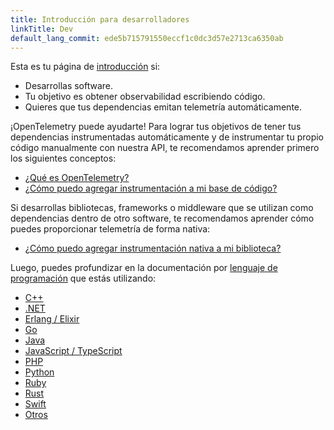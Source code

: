 ```yaml
---
title: Introducción para desarrolladores
linkTitle: Dev
default_lang_commit: ede5b715791550eccf1c0dc3d57e2713ca6350ab
---
```


Esta es tu página de [introducción](..) si:

- Desarrollas software.
- Tu objetivo es obtener observabilidad escribiendo código.
- Quieres que tus dependencias emitan telemetría automáticamente.

¡OpenTelemetry puede ayudarte! Para lograr tus objetivos de tener tus
dependencias instrumentadas automáticamente y de instrumentar tu propio código
manualmente con nuestra API, te recomendamos aprender primero los siguientes
conceptos:

- [¿Qué es OpenTelemetry?](../../what-is-opentelemetry/)
- [¿Cómo puedo agregar instrumentación a mi base de código?](../../concepts/instrumentation/code-based/)

Si desarrollas bibliotecas, frameworks o middleware que se utilizan como
dependencias dentro de otro software, te recomendamos aprender cómo puedes
proporcionar telemetría de forma nativa:

- [¿Cómo puedo agregar instrumentación nativa a mi biblioteca?](../../concepts/instrumentation/libraries/)

Luego, puedes profundizar en la documentación por
[lenguaje de programación](../../languages/) que estás utilizando:

- [C++](../../languages/cpp/)
- [.NET](../../languages/net/)
- [Erlang / Elixir](../../languages/erlang/)
- [Go](../../languages/go/)
- [Java](../../languages/java/)
- [JavaScript / TypeScript](../../languages/js/)
- [PHP](../../languages/php/)
- [Python](../../languages/python/)
- [Ruby](../../languages/ruby/)
- [Rust](../../languages/rust/)
- [Swift](../../languages/swift/)
- [Otros](../../languages/other/)
